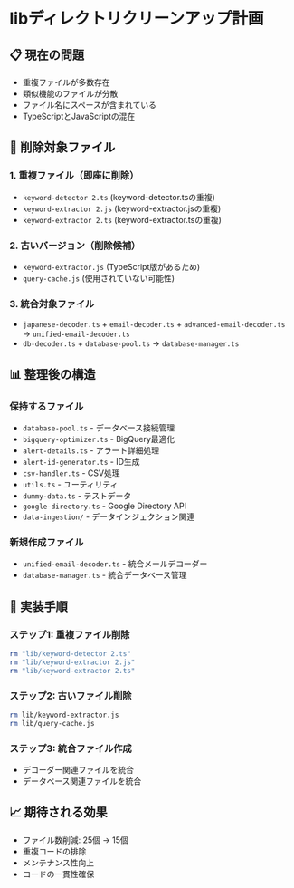 # libディレクトリクリーンアップ計画

## 📋 現在の問題
- 重複ファイルが多数存在
- 類似機能のファイルが分散
- ファイル名にスペースが含まれている
- TypeScriptとJavaScriptの混在

## 🧹 削除対象ファイル

### 1. 重複ファイル（即座に削除）
- `keyword-detector 2.ts` (keyword-detector.tsの重複)
- `keyword-extractor 2.js` (keyword-extractor.jsの重複)
- `keyword-extractor 2.ts` (keyword-extractor.tsの重複)

### 2. 古いバージョン（削除候補）
- `keyword-extractor.js` (TypeScript版があるため)
- `query-cache.js` (使用されていない可能性)

### 3. 統合対象ファイル
- `japanese-decoder.ts` + `email-decoder.ts` + `advanced-email-decoder.ts` → `unified-email-decoder.ts`
- `db-decoder.ts` + `database-pool.ts` → `database-manager.ts`

## 📊 整理後の構造

### 保持するファイル
- `database-pool.ts` - データベース接続管理
- `bigquery-optimizer.ts` - BigQuery最適化
- `alert-details.ts` - アラート詳細処理
- `alert-id-generator.ts` - ID生成
- `csv-handler.ts` - CSV処理
- `utils.ts` - ユーティリティ
- `dummy-data.ts` - テストデータ
- `google-directory.ts` - Google Directory API
- `data-ingestion/` - データインジェクション関連

### 新規作成ファイル
- `unified-email-decoder.ts` - 統合メールデコーダー
- `database-manager.ts` - 統合データベース管理

## 🚀 実装手順

### ステップ1: 重複ファイル削除
```bash
rm "lib/keyword-detector 2.ts"
rm "lib/keyword-extractor 2.js"
rm "lib/keyword-extractor 2.ts"
```

### ステップ2: 古いファイル削除
```bash
rm lib/keyword-extractor.js
rm lib/query-cache.js
```

### ステップ3: 統合ファイル作成
- デコーダー関連ファイルを統合
- データベース関連ファイルを統合

## 📈 期待される効果
- ファイル数削減: 25個 → 15個
- 重複コードの排除
- メンテナンス性向上
- コードの一貫性確保 